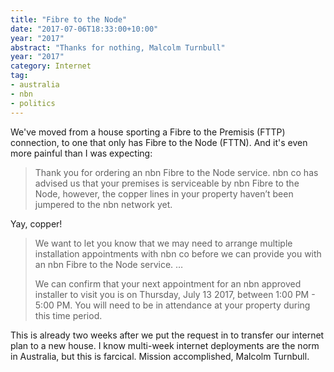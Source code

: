 ```yaml
---
title: "Fibre to the Node"
date: "2017-07-06T18:33:00+10:00"
year: "2017"
abstract: "Thanks for nothing, Malcolm Turnbull"
year: "2017"
category: Internet
tag:
- australia
- nbn
- politics
---
```

We've moved from a house sporting a Fibre to the Premisis (FTTP) connection, to one that only has Fibre to the Node (FTTN). And it's even more painful than I was expecting:

> Thank you for ordering an nbn Fibre to the Node service. nbn co has
advised us that your premises is serviceable by nbn Fibre to the Node, however,
the copper lines in your property haven’t been jumpered to the nbn network yet.

Yay, copper!

> We want to let you know that we may need to arrange multiple installation
appointments with nbn co before we can provide you with an nbn Fibre to
the Node service. …
> 
> We can confirm that your next appointment for an nbn approved installer to
visit you is on Thursday, July 13 2017, between 1:00 PM - 5:00 PM. You will
need to be in attendance at your property during this time period.

This is already two weeks after we put the request in to transfer our internet plan to a new house. I know multi-week internet deployments are the norm in Australia, but this is farcical. Mission accomplished, Malcolm Turnbull.

